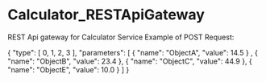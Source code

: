 # Calculator_RESTApiGateway
REST Api gateway for Calculator Service
Example of POST Request:

{
  "type": [
    0, 1, 2, 3
  ],
  "parameters": [
    {
      "name": "ObjectA",
      "value": 14.5
    } ,
    {
      "name": "ObjectB",
      "value": 23.4
    },
    {
      "name": "ObjectC",
      "value": 44.9
    },
    {
      "name": "ObjectE",
      "value": 10.0
    }
  ]
}
